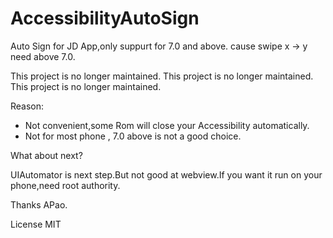 # AccessibilityAutoSign
Auto Sign for JD App,only suppurt for 7.0 and above. cause swipe x -> y need above 7.0.

This project is no longer maintained.
This project is no longer maintained.
This project is no longer maintained.

Reason:
* Not convenient,some Rom will close your Accessibility automatically.
* Not for most phone , 7.0 above is not a good choice.

What about next?

UIAutomator is next step.But not good at webview.If you want it run on your phone,need root authority.

Thanks APao.

License MIT
